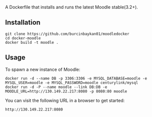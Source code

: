 

A Dockerfile that installs and runs the latest Moodle stable(3.2+).

## Installation

```
git clone https://github.com/burcinbaykan01/moodledocker
cd docker-moodle
docker build -t moodle .
```

## Usage

To spawn a new instance of Moodle:

```
docker run -d --name DB -p 3306:3306 -e MYSQL_DATABASE=moodle -e MYSQL_USER=moodle -e MYSQL_PASSWORD=moodle centurylink/mysql
docker run -d -P --name moodle --link DB:DB -e MOODLE_URL=http://130.149.22.217:8080 -p 8080:80 moodle
```

You can visit the following URL in a browser to get started:

```
http://130.149.22.217:8080
```



